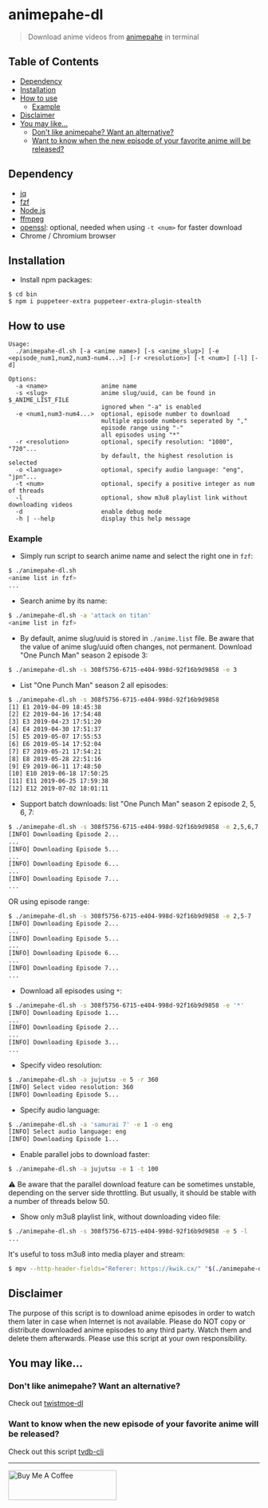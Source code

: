 # animepahe-dl

> Download anime videos from [animepahe](https://animepahe.com/) in terminal

## Table of Contents

- [Dependency](#dependency)
- [Installation](#installation)
- [How to use](#how-to-use)
  - [Example](#example)
- [Disclaimer](#disclaimer)
- [You may like...](#you-may-like)
  - [Don't like animepahe? Want an alternative?](#dont-like-animepahe-want-an-alternative)
  - [Want to know when the new episode of your favorite anime will be released?](#want-to-know-when-the-new-episode-of-your-favorite-anime-will-be-released)

## Dependency

- [jq](https://stedolan.github.io/jq/)
- [fzf](https://github.com/junegunn/fzf)
- [Node.js](https://nodejs.org/en/download/)
- [ffmpeg](https://ffmpeg.org/download.html)
- [openssl](https://www.openssl.org/source/): optional, needed when using `-t <num>` for faster download
- Chrome / Chromium browser


## Installation

- Install npm packages:

```
$ cd bin
$ npm i puppeteer-extra puppeteer-extra-plugin-stealth
```

## How to use

```
Usage:
  ./animepahe-dl.sh [-a <anime name>] [-s <anime_slug>] [-e <episode_num1,num2,num3-num4...>] [-r <resolution>] [-t <num>] [-l] [-d]

Options:
  -a <name>               anime name
  -s <slug>               anime slug/uuid, can be found in $_ANIME_LIST_FILE
                          ignored when "-a" is enabled
  -e <num1,num3-num4...>  optional, episode number to download
                          multiple episode numbers seperated by ","
                          episode range using "-"
                          all episodes using "*"
  -r <resolution>         optional, specify resolution: "1080", "720"...
                          by default, the highest resolution is selected
  -o <language>           optional, specify audio language: "eng", "jpn"...
  -t <num>                optional, specify a positive integer as num of threads
  -l                      optional, show m3u8 playlist link without downloading videos
  -d                      enable debug mode
  -h | --help             display this help message
```

### Example

- Simply run script to search anime name and select the right one in `fzf`:

```bash
$ ./animepahe-dl.sh
<anime list in fzf>
...
```

- Search anime by its name:

```bash
$ ./animepahe-dl.sh -a 'attack on titan'
<anime list in fzf>
```

- By default, anime slug/uuid is stored in `./anime.list` file. Be aware that the value of anime slug/uuid often changes, not permanent. Download "One Punch Man" season 2 episode 3:

```bash
$ ./animepahe-dl.sh -s 308f5756-6715-e404-998d-92f16b9d9858 -e 3
```

- List "One Punch Man" season 2 all episodes:

```bash
$ ./animepahe-dl.sh -s 308f5756-6715-e404-998d-92f16b9d9858
[1] E1 2019-04-09 18:45:38
[2] E2 2019-04-16 17:54:48
[3] E3 2019-04-23 17:51:20
[4] E4 2019-04-30 17:51:37
[5] E5 2019-05-07 17:55:53
[6] E6 2019-05-14 17:52:04
[7] E7 2019-05-21 17:54:21
[8] E8 2019-05-28 22:51:16
[9] E9 2019-06-11 17:48:50
[10] E10 2019-06-18 17:50:25
[11] E11 2019-06-25 17:59:38
[12] E12 2019-07-02 18:01:11
```

- Support batch downloads: list "One Punch Man" season 2 episode 2, 5, 6, 7:

```bash
$ ./animepahe-dl.sh -s 308f5756-6715-e404-998d-92f16b9d9858 -e 2,5,6,7
[INFO] Downloading Episode 2...
...
[INFO] Downloading Episode 5...
...
[INFO] Downloading Episode 6...
...
[INFO] Downloading Episode 7...
...
```

OR using episode range:

```bash
$ ./animepahe-dl.sh -s 308f5756-6715-e404-998d-92f16b9d9858 -e 2,5-7
[INFO] Downloading Episode 2...
...
[INFO] Downloading Episode 5...
...
[INFO] Downloading Episode 6...
...
[INFO] Downloading Episode 7...
...
```

- Download all episodes using `*`:

```bash
$ ./animepahe-dl.sh -s 308f5756-6715-e404-998d-92f16b9d9858 -e '*'
[INFO] Downloading Episode 1...
...
[INFO] Downloading Episode 2...
...
[INFO] Downloading Episode 3...
...
```

- Specify video resolution:

```bash
$ ./animepahe-dl.sh -a jujutsu -e 5 -r 360
[INFO] Select video resolution: 360
[INFO] Downloading Episode 5...
```

- Specify audio language:

```bash
$ ./animepahe-dl.sh -a 'samurai 7' -e 1 -o eng
[INFO] Select audio language: eng
[INFO] Downloading Episode 1...
```

- Enable parallel jobs to download faster:

```bash
$ ./animepahe-dl.sh -a jujutsu -e 1 -t 100
```

:warning: Be aware that the parallel download feature can be sometimes unstable, depending on the server side throttling. But usually, it should be stable with a number of threads below 50.

- Show only m3u8 playlist link, without downloading video file:

```bash
$ ./animepahe-dl.sh -s 308f5756-6715-e404-998d-92f16b9d9858 -e 5 -l
...
```

It's useful to toss m3u8 into media player and stream:

```bash
$ mpv --http-header-fields="Referer: https://kwik.cx/" "$(./animepahe-dl.sh -s 308f5756-6715-e404-998d-92f16b9d9858 -e 5 -l)"
```

## Disclaimer

The purpose of this script is to download anime episodes in order to watch them later in case when Internet is not available. Please do NOT copy or distribute downloaded anime episodes to any third party. Watch them and delete them afterwards. Please use this script at your own responsibility.

## You may like...

### Don't like animepahe? Want an alternative?

Check out [twistmoe-dl](https://github.com/KevCui/twistmoe-dl)

### Want to know when the new episode of your favorite anime will be released?

Check out this script [tvdb-cli](https://github.com/KevCui/tvdb-cli)

---

<a href="https://www.buymeacoffee.com/kevcui" target="_blank"><img src="https://cdn.buymeacoffee.com/buttons/v2/default-orange.png" alt="Buy Me A Coffee" height="60px" width="217px"></a>
